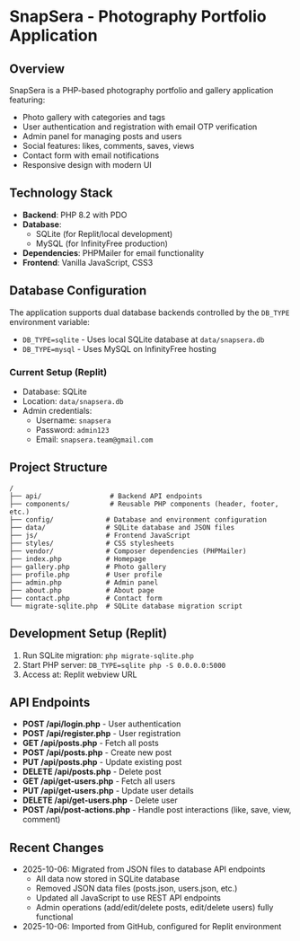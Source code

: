 # SnapSera - Photography Portfolio Application

## Overview
SnapSera is a PHP-based photography portfolio and gallery application featuring:
- Photo gallery with categories and tags
- User authentication and registration with email OTP verification
- Admin panel for managing posts and users
- Social features: likes, comments, saves, views
- Contact form with email notifications
- Responsive design with modern UI

## Technology Stack
- **Backend**: PHP 8.2 with PDO
- **Database**: 
  - SQLite (for Replit/local development)
  - MySQL (for InfinityFree production)
- **Dependencies**: PHPMailer for email functionality
- **Frontend**: Vanilla JavaScript, CSS3

## Database Configuration
The application supports dual database backends controlled by the `DB_TYPE` environment variable:
- `DB_TYPE=sqlite` - Uses local SQLite database at `data/snapsera.db`
- `DB_TYPE=mysql` - Uses MySQL on InfinityFree hosting

### Current Setup (Replit)
- Database: SQLite
- Location: `data/snapsera.db`
- Admin credentials:
  - Username: `snapsera`
  - Password: `admin123`
  - Email: `snapsera.team@gmail.com`

## Project Structure
```
/
├── api/                 # Backend API endpoints
├── components/          # Reusable PHP components (header, footer, etc.)
├── config/             # Database and environment configuration
├── data/               # SQLite database and JSON files
├── js/                 # Frontend JavaScript
├── styles/             # CSS stylesheets
├── vendor/             # Composer dependencies (PHPMailer)
├── index.php           # Homepage
├── gallery.php         # Photo gallery
├── profile.php         # User profile
├── admin.php           # Admin panel
├── about.php           # About page
├── contact.php         # Contact form
└── migrate-sqlite.php  # SQLite database migration script
```

## Development Setup (Replit)
1. Run SQLite migration: `php migrate-sqlite.php`
2. Start PHP server: `DB_TYPE=sqlite php -S 0.0.0.0:5000`
3. Access at: Replit webview URL

## API Endpoints
- **POST /api/login.php** - User authentication
- **POST /api/register.php** - User registration
- **GET /api/posts.php** - Fetch all posts
- **POST /api/posts.php** - Create new post
- **PUT /api/posts.php** - Update existing post
- **DELETE /api/posts.php** - Delete post
- **GET /api/get-users.php** - Fetch all users
- **PUT /api/get-users.php** - Update user details
- **DELETE /api/get-users.php** - Delete user
- **POST /api/post-actions.php** - Handle post interactions (like, save, view, comment)

## Recent Changes
- 2025-10-06: Migrated from JSON files to database API endpoints
  - All data now stored in SQLite database
  - Removed JSON data files (posts.json, users.json, etc.)
  - Updated all JavaScript to use REST API endpoints
  - Admin operations (add/edit/delete posts, edit/delete users) fully functional
- 2025-10-06: Imported from GitHub, configured for Replit environment

